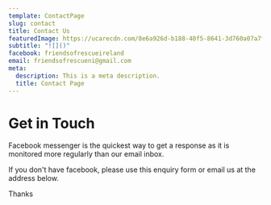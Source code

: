```yaml
---
template: ContactPage
slug: contact
title: Contact Us
featuredImage: https://ucarecdn.com/8e6a926d-b188-40f5-8641-3d760a07a7fd/-/crop/380x244/0,104/-/preview/
subtitle: "![]()"
facebook: friendsofrescueireland
email: friendsofrescueni@gmail.com
meta:
  description: This is a meta description.
  title: Contact Page
---
```

# Get in Touch

Facebook messenger is the quickest way to get a response as it is monitored more regularly than our email inbox.

If you don't have facebook, please use this enquiry form or email us at the address below.

Thanks